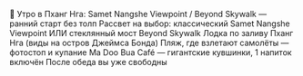 🌅 Утро в Пханг Нга: Samet Nangshe Viewpoint / Beyond Skywalk — ранний старт без толп
Рассвет на выбор: классический Samet Nangshe Viewpoint ИЛИ стеклянный мост Beyond Skywalk
Лодка по заливу Пханг Нга (виды на остров Джеймса Бонда)
Пляж, где взлетают самолёты — фотостоп и купание
Ma Doo Bua Café — гигантские кувшинки, 1 напиток включён
После обеда вы уже свободны
